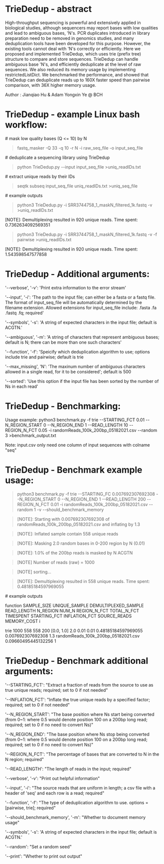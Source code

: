 # TrieDedup - abstract


High-throughput sequencing is powerful and extensively applied in biological studies, although sequencers may report bases with low qualities and lead to ambiguous bases, 'N's. PCR duplicates introduced in library preparation need to be removed in genomics studies, and many deduplication tools have been developed for this purpose. However, the existing tools cannot deal with 'N's correctly or efficiently. Here we proposed and implemented TrieDedup, which uses trie (prefix tree) structure to compare and store sequences. TrieDedup can handle ambiguous base 'N's, and efficiently deduplicate at the level of raw sequences. We also reduced its memory usage by implementing restrictedListDict. We benchmarked the performance, and showed that TrieDedup can deduplicate reads up to 160X faster speed than pairwise comparison, with 36X higher memory usage.


Author : Jianqiao Hu & Adam Yongxin Ye @ BCH


# TrieDedup - example Linux bash workflow:

\# mask low quality bases (Q <= 10) by N 

>fastq_masker -Q 33 -q 10 -r N -i raw_seq_file -o input_seq_file


\# deduplicate a sequencing library using TrieDedup

>python TrieDedup.py --input input_seq_file >uniq_readIDs.txt


\# extract unique reads by their IDs 

>seqtk subseq input_seq_file uniq_readIDs.txt >uniq_seq_file

\# example outputs

> python3 TrieDedup.py -i SRR3744758_1_maskN_filtered_1k.fastq -v  >uniq_readIDs.txt

[NOTE]: Demultiplexing resulted in 920 unique reads. Time spent: 0.7362634092569351
> python3 TrieDedup.py -i SRR3744758_1_maskN_filtered_1k.fastq -v -f pairwise >uniq_readIDs.txt

[NOTE]: Demultiplexing resulted in 920 unique reads. Time spent: 1.543598547577858


# TrieDedup - Additional arguments:
'--verbose', '-v': 'Print extra information to the error stream'

'--input', '-i': 'The path to the input file; can either be a fasta or a fastq file. The format of input_seq_file will be automatically determined by the filename extension. Allowed extensions for input_seq_file include: .fasta .fa .fastq .fq; required'

'--symbols', '-s': 'A string of expected characters in the input file; default is ACGTN.'

'--ambiguous', '-m': 'A string of characters that represent ambiguous bases; default is N; there can be more than one such characters'

'--function', '-f': 'Speicify which deduplication algorithm to use; options include trie and pairwise; default is trie

'--max_missing', 'N': 'The maxinum number of ambiguous characters allowed in a single read, for it to be considered';  default is 500

'--sorted': 'Use this option if the input file has been sorted by the number of Ns in each read'


# TrieDedup - Benchmarking:
Usage example: python3 benchmark.py -f trie --STARTING_FCT 0.01 --N_REGION_START 0 --N_REGION_END 1 --READ_LENGTH 10 --REGION_N_FCT 0.05 -i randomReads_100k_200bp_05182021.csv --random 3  >benchmark_output.txt

Note: input.csv only need one column of input sequences with colname "seq"

# TrieDedup - Benchmark example usage:

>python3 benchmark.py -f trie --STARTING_FC 0.007692307692308 --N_REGION_START 0 --N_REGION_END 1 --READ_LENGTH 200 --REGION_N_FCT 0.01 -i randomReads_100k_200bp_05182021.csv  --random 1 -v --should_benchmark_memory

>[NOTE]: Starting with 0.007692307692308 of randomReads_100k_200bp_05182021.csv and inflating by 1.3

>[NOTE]: Inflated sample contain 558 unique reads

>[NOTE]: Masking 2.0 random bases in 0-200 region by N (0.01)

>[NOTE]: 1.0% of the 200bp reads is masked by N ACGTN

>[NOTE] Number of reads (raw) = 1000

>[NOTE] sorting...

>[NOTE]: Demultiplexing resulted in 558 unique reads. Time spent: 0.48185184597969055

\# example outputs

function	SAMPLE_SIZE	UNIQUE_SAMPLE	DEMULTIPLEXED_SAMPLE	READ_LENGTH	N_REGION	NUM_N	REGION_N_FCT	TOTAL_N_FCT	TIMESPENT	STARTING_FCT	INFLATION_FCT	SOURCE_READS	MEMORY_COST	i


trie	1000	558	558	200	[0.0, 1.0]	2.0	0.01	0.01	0.48185184597969055	0.007692307692308	1.3	randomReads_100k_200bp_05182021.csv	0.09660495445132256	1

# TrieDedup - Benchmark additional arguments:

'--STARTING_FCT': "Extract a fraction of reads from the source to use as true unique reads; required; set to 0 if not needed"					

'--INFLATION_FCT': "Inflate the true unique reads by a specified factor; required; set to 0 if not needed"

'--N_REGION_START': "The base position where Ns start being converted (from 0~1: where 0.5 would denote position 100 on a 200bp long read; required; set to 0 if no need to convert Ns)"

'--N_REGION_END': "The base position where Ns stop being converted (from 0~1: where 0.5 would denote position 100 on a 200bp long read; required; set to 0 if no need to convert Ns)"

'--REGION_N_FCT': "The percentage of bases that are converted to N in the N region; required"

'--READ_LENGTH': "The length of reads in the input; required"

'--verbose', '-v': "Print out helpful information"

'--input', '-i': "The source reads that are uniform in length; a csv file with a header of 'seq' and each row is a read; required"

'--function', '-f': "The type of deduplication algorithm to use. options = [pairwise, trie]; required"

'--should_benchmark_memory', '-m': "Whether to document memory usage"

'--symbols', '-s': 'A string of expected characters in the input file; default is ACGTN.'

'--random': "Set a random seed"

'--print': "Whether to print out output"
